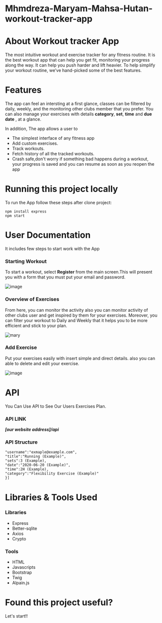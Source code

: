 # Mhmdreza-Maryam-Mahsa-Hutan-workout-tracker-app
# About Workout tracker App

The most intuitive workout and exercise tracker for any fitness routine. It is the best workout app that can help you get fit, monitoring your progress along the way. It can help you push harder and lift heavier.
To help simplify your workout routine, we’ve hand-picked some of the best features.


# Features
The app can feel an intersting at a first glance, classes can be filtered by daily, weekly, and the monitoring other clubs member that you prefer. 
You can also manage your exercises with details **category**, **set**, **time** and  **due date** ,  at a glance. <br>

 In addition, The app allows a user to <br>
 * The simplest interface of any fitness app<br>
 * Add custom exercises. <br>
 * Track workouts.<br>
 * Fetch history of all the tracked workouts. <br>
 * Crash safe,don't worry if something bad happens during a workout, your progress is saved and you can resume as soon as you reopen the app<br>

 
# Running this project locally
To run the App follow these steps after clone project:
```
npm install express
npm start
```
# User Documentation
It includes few steps to start work with the App

### Starting Workout
To start a workout, select **Register** from the main screen.This will present you with a form that you must put your email and password.


![image](https://user-images.githubusercontent.com/91375856/175241103-a3310c89-96a5-48d5-af4c-ff5682c6e5fe.png)

### Overview of Exercises
From here, you can monitor the activity also you can monitor activity of other clubs user and get inspired by them for your exercises.
Moreover, you can filter your workout to Daily and Weekly that it helps you to be more efficient and stick to your plan.

![mary](https://user-images.githubusercontent.com/91375856/175312695-ef032095-beb2-42ce-812c-6c509c3e8545.PNG)


### Add Exercise
Put your exercises easily with insert simple and direct details. also you can able to delete and edit your exercise.

![image](https://user-images.githubusercontent.com/91375856/175243487-5b3655aa-4b74-4065-b937-62af090f99af.png)

# API
You Can Use API to See Our Users Exercises Plan.

### API LINK

***[our website address]/api***

### API Structure
```[{
"username":"exmaple@example.com",
"title":"Running (Example)",
"sets":3 (Example),
"date":"2020-06-20 (Example)",
"time":2H (Example),
"category":"Flexibility Exercise (Example)"
}]
```


# Libraries & Tools Used
### Libraries
* Express
* Better-sqlite
* Axios
* Crypto<br>
### Tools
* HTML
* Javascripts
* Bootstrap
* Twig
* Alpain.js
# Found this project useful?
Let's start!!
